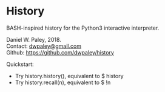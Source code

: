 # History

BASH-inspired history for the Python3 interactive interpreter.

Daniel W. Paley, 2018.  
Contact: dwpaley@gmail.com  
Github: https://github.com/dwpaley/history  


Quickstart: 
* Try history.history(), equivalent to $ history
* Try history.recall(n), equivalent to $ !n

